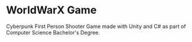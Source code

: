 # WorldWarX Game
Cyberpunk First Person Shooter Game made with Unity and C# as part of Computer Science Bachelor's Degree.
